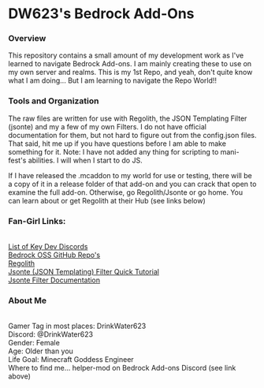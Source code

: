 # DW623's Bedrock Add-Ons

### Overview
This repository contains a small amount of my development work as I've learned to navigate Bedrock Add-ons.  I am mainly creating these to use on my own server and realms.  This is my 1st Repo, and yeah, don't quite know what I am doing... But I am learning to navigate the Repo World!!

### Tools and Organization
The raw files are written for use with Regolith, the JSON Templating Filter (jsonte) and my a few of my own Filters. I do not have official documentation for them, but not hard to figure out from the config.json files.  That said, hit me up if you have questions before I am able to make something for it.  Note: I have not added any thing for scripting to mani-fest's abilities.  I will when I start to do JS.

If I have released the .mcaddon to my world for use or testing, there will be a copy of it in a release folder of that add-on and you can crack that open to examine the full add-on.  Otherwise, go Regolith/Jsonte or go home.  You can learn about or get Regolith at their Hub (see links below)

### Fan-Girl Links:
<br>[List of Key Dev Discords](https://wiki.bedrock.dev/discord.html)
<br>[Bedrock OSS GitHub Repo's](https://github.com/Bedrock-OSS)
<br>[Regolith](https://bedrock-oss.github.io/regolith/)
<br>[Jsonte (JSON Templating) Filter Quick Tutorial](https://mcdevkit.com/tutorial)
<br>[Jsonte Filter Documentation](https://docs.mcdevkit.com/json-templating-engine/)

### About Me
<br>Gamer Tag in most places: DrinkWater623
<br>Discord: @DrinkWater623
<br>Gender: Female
<br>Age: Older than you
<br>Life Goal: Minecraft Goddess Engineer
<br>Where to find me... helper-mod on Bedrock Add-ons Discord (see link above)
